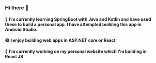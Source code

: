 ### Hi there 👋

#### 🌱 I’m currently learning SpringBoot with Java and Kotlin and have used these to build a personal app. I have attempted building this app in Android Studio.
#### 😄 I enjoy building web apps in ASP.NET core or React
#### 🔭 I’m currently working on my personal website which I'm building in React JS

<!--
**cyril-junior-dim/cyril-junior-dim** is a ✨ _special_ ✨ repository because its `README.md` (this file) appears on your GitHub profile.

Here are some ideas to get you started:

- 🔭 I’m currently working on ...
- 🌱 I’m currently learning ...
- 👯 I’m looking to collaborate on ...
- 🤔 I’m looking for help with ...
- 💬 Ask me about ...
- 📫 How to reach me: ...
- 😄 Pronouns: ...
- ⚡ Fun fact: ...
-->
